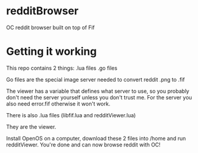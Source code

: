 # redditBrowser
OC reddit browser built on top of Fif

# Getting it working

This repo contains 2 things: 
.lua files
.go files

Go files are the special image server needed  to convert reddit .png to .fif

The viewer has a variable that defines what server to use, so you probably don't need the server yourself unless you don't trust me. For the server you also need error.fif otherwise it won't work.

There is also .lua files (libfif.lua and redditViewer.lua)

They are the viewer.

Install OpenOS on a computer, download these 2 files into /home and run redditViewer. You're done and can now browse reddit with OC!

